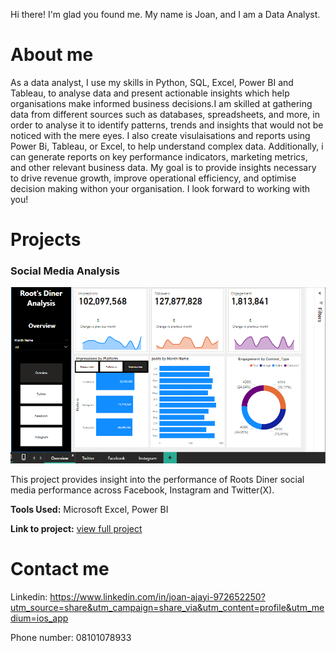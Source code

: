 Hi there! I'm glad you found me. My name is Joan, and I am a Data Analyst.

# About me
As a data analyst, I use my skills in Python, SQL, Excel, Power BI and Tableau, to analyse data and present actionable insights which help organisations make informed business decisions.I am skilled at gathering data from different sources such as databases, spreadsheets, and more, in order to analyse it to identify patterns, trends and insights that would not be noticed with the mere eyes. I also create visulaisations and reports using Power Bi, Tableau, or Excel, to help understand complex data. Additionally, i can generate reports on key performance indicators, marketing metrics, and other relevant business data. 
My goal is to provide insights necessary to drive revenue growth, improve operational efficiency, and optimise decision making withon your organisation. 
I look forward to working with you!

# Projects

### Social Media Analysis
![Dashboard](https://github.com/Awellle/JoanAjayi.github.io/blob/main/assets/SM_ANALYSIS_DASHBOARD.png) 

This project provides insight into the performance of Roots Diner social media performance across Facebook, Instagram and Twitter(X). 

**Tools Used:** Microsoft Excel, Power BI

**Link to project:**  [view full project](https://github.com/Awellle/social-media-analysis)

# Contact me
Linkedin: https://www.linkedin.com/in/joan-ajayi-972652250?utm_source=share&utm_campaign=share_via&utm_content=profile&utm_medium=ios_app

Phone number: 08101078933
